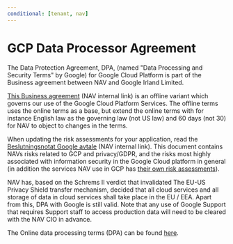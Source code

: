 ```yaml
---
conditional: [tenant, nav]
---
```


# GCP Data Processor Agreement

The Data Protection Agreement, DPA, \(named "Data Processing and Security Terms" by Google\) for Google Cloud Platform is part of the Business agreement between NAV and Google Irland Limited.

[This Business agreement](https://navno.sharepoint.com/:b:/s/Risikovurderinger668/ESrex5wpURVAoHrMfFJTYugBZb2qvJz-evDo6D_FmiF_1w?e=9LzAoo) \(NAV internal link\) is an offline variant which governs our use of the Google Cloud Platform Services. The offline terms uses the online terms as a base, but extend the online terms with for instance English law as the governing law \(not US law\) and 60 days \(not 30\) for NAV to object to changes in the terms.

When updating the risk assessments for your application, read the [Beslutningsnotat Google avtale](https://navno.sharepoint.com/:w:/s/Skystrategi817/EfB1IyrOMr5Mrt3_3nESZtYBQ-3LHFm_oHH-OkvXx0rkUQ?e=6WsgZE) \(NAV internal link\). This document contains NAVs risks related to GCP and privacy/GDPR, and the risks most highly associated with information security in the Google Cloud platform in general \(in addition the services NAV use in GCP has [their own risk assessments](../nais-ros.md)\).

NAV has, based on the Schrems II verdict that invalidated The EU-US Privacy Shield transfer mechanism, decided that all cloud services and all storage of data in cloud services shall take place in the EU / EEA. Apart from this, DPA with Google is still valid. Note that any use of Google Support that requires Support staff to access production data will need to be cleared with the NAV CIO in advance.

The Online data processing terms \(DPA\) can be found [here](https://cloud.google.com/terms/data-processing-terms).


